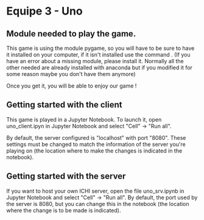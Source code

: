 # Equipe 3 - Uno



## Module needed to play the game. 

This game is using the module pygame, so you will have to be sure to have it installed on your computer, if it isn't installed use the command <pip install pygame>.
(If you have an error about a missing module, please install it. Normally all the other needed are already installed with anaconda but if you modified it for some reason maybe you don't have them anymore)

Once you get it, you will be able to enjoy our game !

## Getting started with the client

This game is played in a Jupyter Notebook. To launch it, open uno_client.ipyn in Jupyter Notebook and select "Cell" -> "Run all".

By default, the server configured is "localhost" with port "8080". These settings must be changed to match the information of the server you're playing on (the location where to make the changes is indicated in the notebook).

## Getting started with the server

If you want to host your own ICHI server, open the file uno_srv.ipynb in Jupyter Notebook and select "Cell" -> "Run all". By default, the port used by the server is 8080, but you can change this in the notebook (the location where the change is to be made is indicated).
